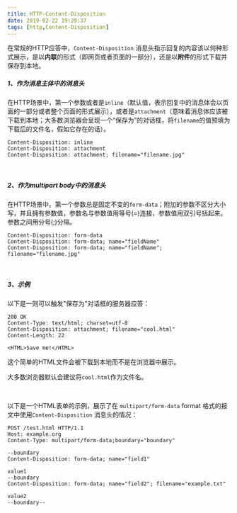 ```yaml
---
title: HTTP-Content-Disposition
date: 2019-02-22 19:20:37
tags: [http,Content-Disposition]
---
```


在常规的HTTP应答中，`Content-Disposition` 消息头指示回复的内容该以何种形式展示，是以**内联**的形式（即网页或者页面的一部分），还是以**附件**的形式下载并保存到本地。 

##### 1、作为消息主体中的消息头

在HTTP场景中，第一个参数或者是`inline`（默认值，表示回复中的消息体会以页面的一部分或者整个页面的形式展示），或者是`attachment`（意味着消息体应该被下载到本地；大多数浏览器会呈现一个“保存为”的对话框，将`filename`的值预填为下载后的文件名，假如它存在的话）。

```http
Content-Disposition: inline
Content-Disposition: attachment
Content-Disposition: attachment; filename="filename.jpg"
```

<br/>

##### 2、作为multipart body中的消息头

在HTTP场景中。第一个参数总是固定不变的`form-data`；附加的参数不区分大小写，并且拥有参数值，参数名与参数值用等号(=)连接，参数值用双引号括起来。参数之间用分号(;)分隔。

```http
Content-Disposition: form-data
Content-Disposition: form-data; name="fieldName"
Content-Disposition: form-data; name="fieldName"; filename="filename.jpg"
```

<!--more-->

<br/>

##### 3、示例

以下是一则可以触发"保存为"对话框的服务器应答：

```http
200 OK
Content-Type: text/html; charset=utf-8
Content-Disposition: attachment; filename="cool.html"
Content-Length: 22

<HTML>Save me!</HTML>
```

这个简单的HTML文件会被下载到本地而不是在浏览器中展示。

大多数浏览器默认会建议将`cool.html`作为文件名。

<br/>

以下是一个HTML表单的示例，展示了在 `multipart/form-data` format 格式的报文中使用`Content-Disposition` 消息头的情况：

```http
POST /test.html HTTP/1.1
Host: example.org
Content-Type: multipart/form-data;boundary="boundary"

--boundary
Content-Disposition: form-data; name="field1"

value1
--boundary
Content-Disposition: form-data; name="field2"; filename="example.txt"

value2
--boundary--
```

<br/>